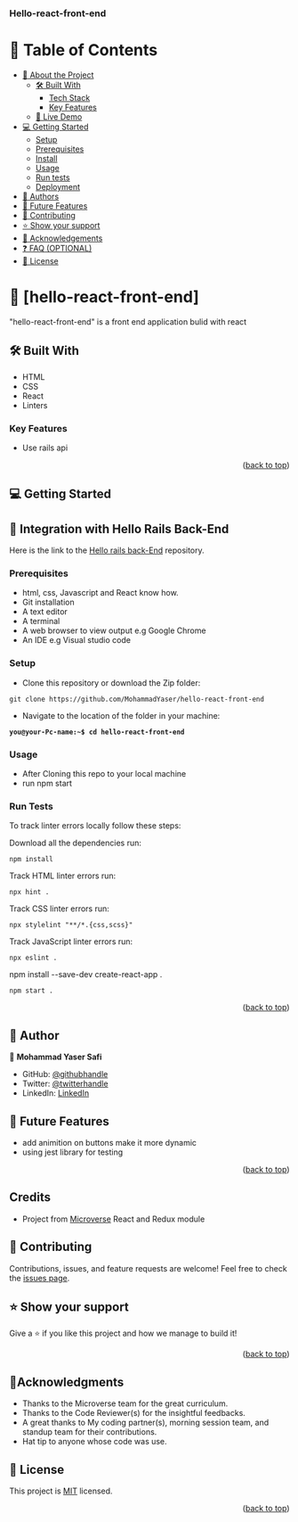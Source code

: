 <a name="readme-top"></a>

  <h3><b>Hello-react-front-end</b></h3>

</div>

<!-- TABLE OF CONTENTS -->

# 📗 Table of Contents

- [📖 About the Project](#about-project)
  - [🛠 Built With](#built-with)
    - [Tech Stack](#tech-stack)
    - [Key Features](#key-features)
  - [🚀 Live Demo](#live-demo)
- [💻 Getting Started](#getting-started)
  - [Setup](#setup)
  - [Prerequisites](#prerequisites)
  - [Install](#install)
  - [Usage](#usage)
  - [Run tests](#run-tests)
  - [Deployment](#triangular_flag_on_post-deployment)
- [👥 Authors](#authors)
- [🔭 Future Features](#future-features)
- [🤝 Contributing](#contributing)
- [⭐️ Show your support](#support)
- [🙏 Acknowledgements](#acknowledgements)
- [❓ FAQ (OPTIONAL)](#faq)
- [📝 License](#license)

<!-- PROJECT DESCRIPTION -->

# 📖 [hello-react-front-end] <a name="about-project"></a>

>
"hello-react-front-end" is a front end application bulid with react




## 🛠 Built With <a name="built-with"></a>

- HTML
- CSS
- React
- Linters




<!-- Features -->

### Key Features <a name="key-features"></a>

- Use rails api

<p align="right">(<a href="#readme-top">back to top</a>)</p>

<!-- LIVE DEMO -->
 
 
<!-- GETTING STARTED -->

## 💻 Getting Started <a name="getting-started"></a>

## 🔗 Integration with Hello Rails Back-End <a name="integration-with-hello-rails-back-end"></a>

Here is the link to the [Hello rails back-End](https://github.com/MohammadYaser/hello-rails-back-end)   repository.



### Prerequisites

- html, css, Javascript and React know how.
- Git installation
- A text editor 
- A terminal
- A web browser to view output e.g Google Chrome
- An IDE e.g Visual studio code

### Setup

- Clone this repository or download the Zip folder:

```
git clone https://github.com/MohammadYaser/hello-react-front-end
```

- Navigate to the location of the folder in your machine:

**``you@your-Pc-name:~$ cd hello-react-front-end``**

### Usage

- After Cloning this repo to your local machine
- run npm start

### Run Tests
To track linter errors locally follow these steps:  

Download all the dependencies run:
```
npm install
```
Track HTML linter errors run:
```
npx hint .
```
Track CSS linter errors run:
```
npx stylelint "**/*.{css,scss}"
```
Track JavaScript linter errors run:
```
npx eslint .
```
npm install --save-dev create-react-app .
```
npm start .
```



<p align="right">(<a href="#readme-top">back to top</a>)</p>

<!-- AUTHORS -->

## 👥 Author <a name="authors"></a>

👤 **Mohammad Yaser Safi**

- GitHub: [@githubhandle](https://github.com/MohammadYaser)
- Twitter: [@twitterhandle](https://twitter.com/Yaser_Safi19)
- LinkedIn: [LinkedIn](https://www.linkedin.com/in/mohammad-yaser-safi-a12083270)

<!-- FUTURE FEATURES -->

## 🔭 Future Features <a name="future-features"></a>

 - add animition on buttons make it more dynamic
 -  using jest library for testing

<p align="right">(<a href="#readme-top">back to top</a>)</p>


## Credits

- Project from [Microverse](https://bit.ly/MicroverseTN) React and Redux module

## 🤝 Contributing

Contributions, issues, and feature requests are welcome!
Feel free to check the [issues page](https://github.com/MohammadYaser/hello-react-front-end/issues).

## ⭐️ Show your support

Give a ⭐️ if you like this project and how we manage to build it!

<p align="right">(<a href="#readme-top">back to top</a>)</p>



## 🙏Acknowledgments

- Thanks to the Microverse team for the great curriculum.
- Thanks to the Code Reviewer(s) for the insightful feedbacks.
- A great thanks to My coding partner(s), morning session team, and standup team for their contributions.
- Hat tip to anyone whose code was use.
<!-- LICENSE -->

## 📝 License <a name="license"></a>

This project is [MIT](https://github.com/MohammadYaser/hello-rails-back-end/blob/feature/rails-back_end/LICENSE) licensed.


<p align="right">(<a href="#readme-top">back to top</a>)</p>
